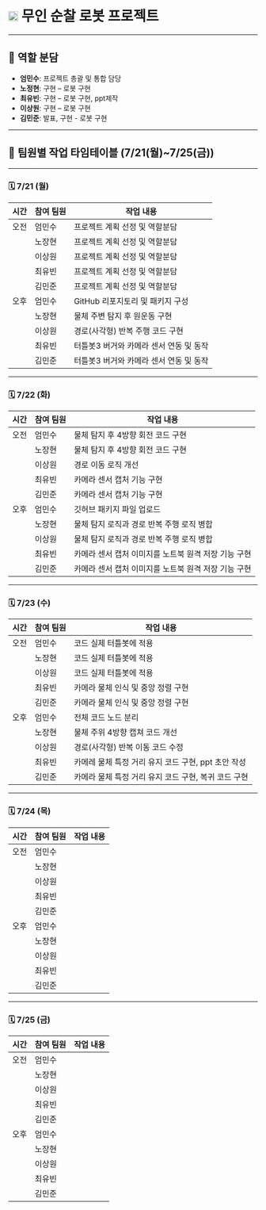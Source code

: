 # <img width="20" height="20" alt="image" src="https://github.com/user-attachments/assets/a52e519d-5aaf-4b94-a946-9d774585a138" /> 무인 순찰 로봇 프로젝트



---
## 🧩 역할 분담

- **엄민수**: 프로젝트 총괄 및 통합 담당
- **노정현**: 구현 – 로봇 구현
- **최유빈**: 구현 – 로봇 구현, ppt제작
- **이상원**: 구현 – 로봇 구현
- **김민준**: 발표, 구현 - 로봇 구현

---

## 📅 팀원별 작업 타임테이블 (7/21(월)~7/25(금))

---

### 🗓️ 7/21 (월)

| 시간  | 참여 팀원 | 작업 내용                         |
|--------|------------|----------------------------------|
| 오전   | 엄민수     | 프로젝트 계획 선정 및 역할분담 |
|        | 노장현     | 프로젝트 계획 선정 및 역할분담|
|        | 이상원     | 프로젝트 계획 선정 및 역할분담   |
|        | 최유빈     | 프로젝트 계획 선정 및 역할분담   |
|        | 김민준     | 프로젝트 계획 선정 및 역할분담  |
| 오후   | 엄민수     | GitHub 리포지토리 및 패키지 구성    |
|        | 노장현     | 물체 주변 탐지 후 원운동 구현 |
|        | 이상원     | 경로(사각형) 반복 주행 코드 구현    |
|        | 최유빈     | 터틀봇3 버거와 카메라 센서 연동 및 동작     |
|        | 김민준     | 터틀봇3 버거와 카메라 센서 연동 및 동작  |


---

### 🗓️ 7/22 (화)

| 시간  | 참여 팀원 | 작업 내용                         |
|--------|------------|----------------------------------|
| 오전   | 엄민수     | 물체 탐지 후 4방향 회전 코드 구현 |
|        | 노장현     | 물체 탐지 후 4방향 회전 코드 구현|
|        | 이상원     | 경로 이동 로직 개선       |
|        | 최유빈     | 카메라 센서 캡처 기능 구현    |
|        | 김민준     | 카메라 센서 캡처 기능 구현  |
| 오후   | 엄민수     | 깃허브 패키지 파일 업로드   |
|        | 노장현     | 물체 탐지 로직과 경로 반복 주행 로직 병합 |
|        | 이상원     | 물체 탐지 로직과 경로 반복 주행 로직 병합    |
|        | 최유빈     | 카메라 센서 캡처 이미지를 노트북 원격 저장 기능 구현    |
|        | 김민준     | 카메라 센서 캡처 이미지를 노트북 원격 저장 기능 구현   |


---

### 🗓️ 7/23 (수)

| 시간  | 참여 팀원 | 작업 내용                         |
|--------|------------|----------------------------------|
| 오전   | 엄민수     | 코드 실제 터틀봇에 적용 |
|        | 노장현     | 코드 실제 터틀봇에 적용|
|        | 이상원     | 코드 실제 터틀봇에 적용   |
|        | 최유빈     | 카메라 물체 인식 및 중앙 정렬 구현  |
|        | 김민준     | 카메라 물체 인식 및 중앙 정렬 구현 |
| 오후   | 엄민수     | 전체 코드 노드 분리    |
|        | 노장현     | 물체 주위 4방향 캡쳐 코드 개선 |
|        | 이상원     | 경로(사각형) 반복 이동 코드 수정  |
|        | 최유빈     | 카메레 물체 특정 거리 유지 코드 구현, ppt 초안 작성    |
|        | 김민준     | 카메라 물체 특정 거리 유지 코드 구현, 복귀 코드 구현  |



---

### 🗓️ 7/24 (목)

| 시간  | 참여 팀원 | 작업 내용                                                                                                           |
|--------|------------|----------------------------------|
| 오전   | 엄민수     |  |
|        | 노장현     | |
|        | 이상원     |        |
|        | 최유빈     |    |
|        | 김민준     | |
| 오후   | 엄민수     |     |
|        | 노장현     |  |
|        | 이상원     |     |
|        | 최유빈     |     |
|        | 김민준     |   |



---

### 🗓️ 7/25 (금)

| 시간  | 참여 팀원 | 작업 내용                         |
|--------|------------|----------------------------------|
| 오전   | 엄민수     |  |
|        | 노장현     | |
|        | 이상원     |      |
|        | 최유빈     |     |
|        | 김민준     |   |
| 오후   | 엄민수     |     |
|        | 노장현     |  |
|        | 이상원     |    |
|        | 최유빈     |    |
|        | 김민준     |    |


